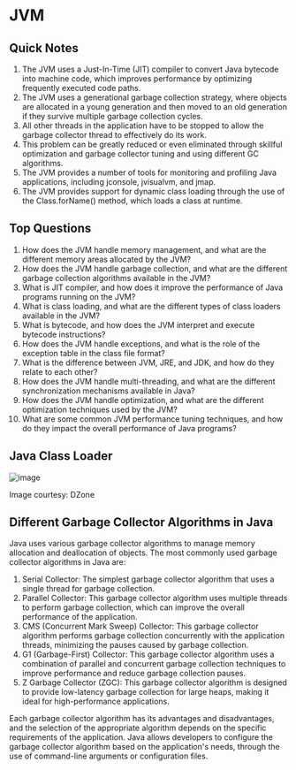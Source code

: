# JVM

## Quick Notes
1. The JVM uses a Just-In-Time (JIT) compiler to convert Java bytecode into machine code, which improves performance by optimizing frequently executed code paths.
1. The JVM uses a generational garbage collection strategy, where objects are allocated in a young generation and then moved to an old generation if they survive multiple garbage collection cycles.
1. All other threads in the application have to be stopped to allow the garbage collector thread to effectively do its work.
1. This problem can be greatly reduced or even eliminated through skillful optimization and garbage collector tuning and using different GC algorithms.
1. The JVM provides a number of tools for monitoring and profiling Java applications, including jconsole, jvisualvm, and jmap.
1. The JVM provides support for dynamic class loading through the use of the Class.forName() method, which loads a class at runtime.

## Top Questions
1. How does the JVM handle memory management, and what are the different memory areas allocated by the JVM?
1. How does the JVM handle garbage collection, and what are the different garbage collection algorithms available in the JVM?
1. What is JIT compiler, and how does it improve the performance of Java programs running on the JVM?
1. What is class loading, and what are the different types of class loaders available in the JVM?
1. What is bytecode, and how does the JVM interpret and execute bytecode instructions?
1. How does the JVM handle exceptions, and what is the role of the exception table in the class file format?
1. What is the difference between JVM, JRE, and JDK, and how do they relate to each other?
1. How does the JVM handle multi-threading, and what are the different synchronization mechanisms available in Java?
1. How does the JVM handle optimization, and what are the different optimization techniques used by the JVM?
1. What are some common JVM performance tuning techniques, and how do they impact the overall performance of Java programs?

## Java Class Loader
![image](https://user-images.githubusercontent.com/2513990/202668847-f895c4db-f2b4-405e-92fa-ccbc76cd4546.png)

Image courtesy: DZone


## Different Garbage Collector Algorithms in Java

Java uses various garbage collector algorithms to manage memory allocation and deallocation of objects. The most commonly used garbage collector algorithms in Java are:

1. Serial Collector: The simplest garbage collector algorithm that uses a single thread for garbage collection.
1. Parallel Collector: This garbage collector algorithm uses multiple threads to perform garbage collection, which can improve the overall performance of the application.
1. CMS (Concurrent Mark Sweep) Collector: This garbage collector algorithm performs garbage collection concurrently with the application threads, minimizing the pauses caused by garbage collection.
1. G1 (Garbage-First) Collector: This garbage collector algorithm uses a combination of parallel and concurrent garbage collection techniques to improve performance and reduce garbage collection pauses.
1. Z Garbage Collector (ZGC): This garbage collector algorithm is designed to provide low-latency garbage collection for large heaps, making it ideal for high-performance applications.

Each garbage collector algorithm has its advantages and disadvantages, and the selection of the appropriate algorithm depends on the specific requirements of the application. Java allows developers to configure the garbage collector algorithm based on the application's needs, through the use of command-line arguments or configuration files.

